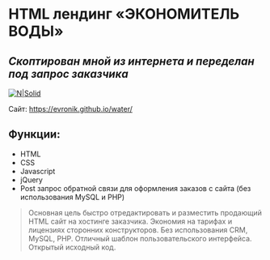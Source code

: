 # HTML лендинг «ЭКОНОМИТЕЛЬ ВОДЫ»
## _Скоптирован мной из интернета и переделан под запрос заказчика_  

[![N|Solid](https://evronik.github.io/water/water.jpg)](https://evronik.github.io/water/)

Сайт: https://evronik.github.io/water/

## Функции:

- HTML
- CSS
- Javascript
- jQuery
- Post запрос обратной связи для оформления заказов с сайта (без использования MySQL и PHP)

> Основная цель быстро отредактировать и разместить продающий HTML сайт на хостинге заказчика.
> Экономия на тарифах и лицензиях сторонних конструкторов.
> Без использования CRM, MySQL, PHP.
> Отличный шаблон пользовательского интерфейса.
> Открытый исходный код.
